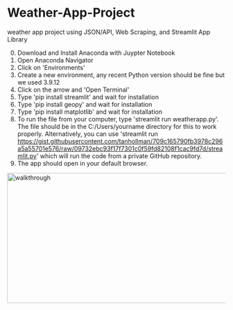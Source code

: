 # Weather-App-Project
weather app project using JSON/API, Web Scraping, and Streamlit App Library


0. Download and Install Anaconda with Juypter Notebook
1. Open Anaconda Navigator
2. Click on 'Environments'
3. Create a new environment, any recent Python version should be fine but we used 3.9.12
4. Click on the arrow and 'Open Terminal'
5. Type 'pip install streamlit' and wait for installation
6. Type 'pip install geopy' and wait for installation
7. Type 'pip install matplotlib' and wait for installation
8. To run the file from your computer, type 'streamlit run weatherapp.py'. The file should be in the C:/Users/yourname directory for this to work properly. Alternatively, you can use 'streamlit run https://gist.githubusercontent.com/tanhollman/709c165790fb3978c296a5a55701e576/raw/09732ebc93f17f7301c0f59fd82108f1cac9fd7d/streamlit.py' which will run the code from a private GitHub repository.
9. The app should open in your default browser.


<img src="streamlit-weatherapp-GUI.gif" title="walkthrough" width="1200" height="300"/>
